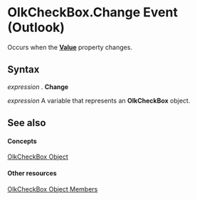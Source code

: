 
# OlkCheckBox.Change Event (Outlook)

Occurs when the  **[Value](3872331d-9179-3412-1512-bc8ed5d35beb.md)** property changes.


## Syntax

 _expression_ . **Change**

 _expression_ A variable that represents an **OlkCheckBox** object.


## See also


#### Concepts


[OlkCheckBox Object](79460205-a604-7011-a9b3-14e651807f09.md)
#### Other resources


[OlkCheckBox Object Members](acf62b06-215d-6b2b-57b0-ccbfd0c92aed.md)
